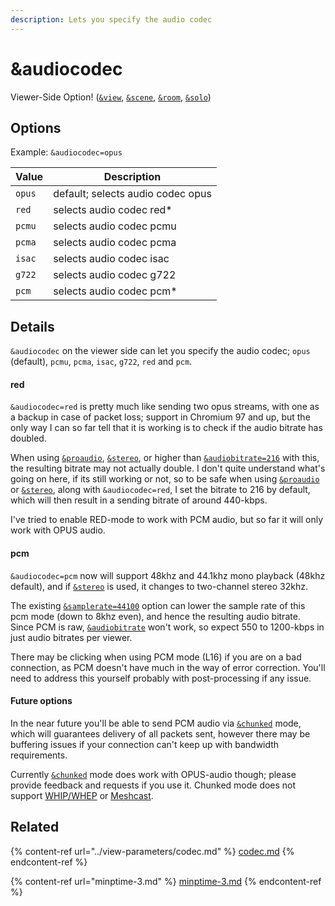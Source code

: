 ```yaml
---
description: Lets you specify the audio codec
---
```


# \&audiocodec

Viewer-Side Option! ([`&view`](../view-parameters/view.md), [`&scene`](../view-parameters/scene.md), [`&room`](../../general-settings/room.md), [`&solo`](../mixer-scene-parameters/and-solo.md))

## Options

Example: `&audiocodec=opus`

| Value  | Description                       |
| ------ | --------------------------------- |
| `opus` | default; selects audio codec opus |
| `red`  | selects audio codec red\*         |
| `pcmu` | selects audio codec pcmu          |
| `pcma` | selects audio codec pcma          |
| `isac` | selects audio codec isac          |
| `g722` | selects audio codec g722          |
| `pcm`  | selects audio codec pcm\*         |

## Details

`&audiocodec` on the viewer side can let you specify the audio codec; `opus` (default), `pcmu`, `pcma`, `isac`, `g722`, `red` and `pcm`.

#### red

`&audiocodec=red` is pretty much like sending two opus streams, with one as a backup in case of packet loss; support in Chromium 97 and up, but the only way I can so far tell that it is working is to check if the audio bitrate has doubled.

When using [`&proaudio`](and-proaudio.md), [`&stereo`](../../general-settings/stereo.md), or higher than [`&audiobitrate=216`](../view-parameters/audiobitrate.md) with this, the resulting bitrate may not actually double. I don't quite understand what's going on here, if its still working or not, so to be safe when using [`&proaudio`](and-proaudio.md) or [`&stereo`](../../general-settings/stereo.md), along with `&audiocodec=red`, I set the bitrate to 216 by default, which will then result in a sending bitrate of around 440-kbps.

I've tried to enable RED-mode to work with PCM audio, but so far it will only work with OPUS audio.

#### pcm

`&audiocodec=pcm` now will support 48khz and 44.1khz mono playback (48khz default), and if [`&stereo`](../../general-settings/stereo.md) is used, it changes to two-channel stereo 32khz.

The existing [`&samplerate=44100`](../view-parameters/and-samplerate.md) option can lower the sample rate of this pcm mode (down to 8khz even), and hence the resulting audio bitrate. Since PCM is raw, [`&audiobitrate`](../view-parameters/audiobitrate.md) won't work, so expect 550 to 1200-kbps in just audio bitrates per viewer.

There may be clicking when using PCM mode (L16) if you are on a bad connection, as PCM doesn't have much in the way of error correction.  You'll need to address this yourself probably with post-processing if any issue.

#### Future options

In the near future you'll be able to send PCM audio via [`&chunked`](../../newly-added-parameters/and-chunked.md) mode, which will guarantees delivery of all packets sent, however there may be buffering issues if your connection can't keep up with bandwidth requirements.

Currently [`&chunked`](../../newly-added-parameters/and-chunked.md) mode does work with OPUS-audio though; please provide feedback and requests if you use it. Chunked mode does not support [WHIP/WHEP](../../steves-helper-apps/whip-and-whep-tooling.md) or [Meshcast](../../newly-added-parameters/and-meshcast.md).

## Related

{% content-ref url="../view-parameters/codec.md" %}
[codec.md](../view-parameters/codec.md)
{% endcontent-ref %}

{% content-ref url="minptime-3.md" %}
[minptime-3.md](minptime-3.md)
{% endcontent-ref %}
